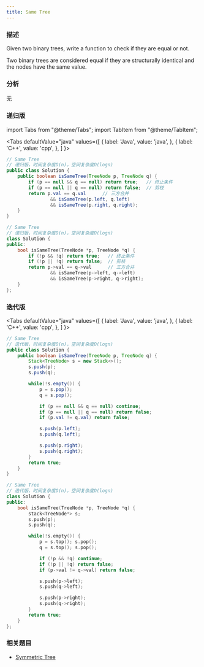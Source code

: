 ```yaml
---
title: Same Tree
---
```


### 描述

Given two binary trees, write a function to check if they are equal or not.

Two binary trees are considered equal if they are structurally identical and the nodes have the same value.

### 分析

无

### 递归版

import Tabs from "@theme/Tabs";
import TabItem from "@theme/TabItem";

<Tabs
defaultValue="java"
values={[
{ label: 'Java', value: 'java', },
{ label: 'C++', value: 'cpp', },
]
}>
<TabItem value="java">

```java
// Same Tree
// 递归版，时间复杂度O(n)，空间复杂度O(logn)
public class Solution {
    public boolean isSameTree(TreeNode p, TreeNode q) {
        if (p == null && q == null) return true;   // 终止条件
        if (p == null || q == null) return false;  // 剪枝
        return p.val == q.val      // 三方合并
                && isSameTree(p.left, q.left)
                && isSameTree(p.right, q.right);
    }
}
```

</TabItem>
<TabItem value="cpp">

```cpp
// Same Tree
// 递归版，时间复杂度O(n)，空间复杂度O(logn)
class Solution {
public:
    bool isSameTree(TreeNode *p, TreeNode *q) {
        if (!p && !q) return true;   // 终止条件
        if (!p || !q) return false;  // 剪枝
        return p->val == q->val      // 三方合并
                && isSameTree(p->left, q->left)
                && isSameTree(p->right, q->right);
    }
};
```

</TabItem>
</Tabs>

### 迭代版

<Tabs
defaultValue="java"
values={[
{ label: 'Java', value: 'java', },
{ label: 'C++', value: 'cpp', },
]
}>
<TabItem value="java">

```java
// Same Tree
// 迭代版，时间复杂度O(n)，空间复杂度O(logn)
public class Solution {
    public boolean isSameTree(TreeNode p, TreeNode q) {
        Stack<TreeNode> s = new Stack<>();
        s.push(p);
        s.push(q);

        while(!s.empty()) {
            p = s.pop();
            q = s.pop();

            if (p == null && q == null) continue;
            if (p == null || q == null) return false;
            if (p.val != q.val) return false;

            s.push(p.left);
            s.push(q.left);

            s.push(p.right);
            s.push(q.right);
        }
        return true;
    }
}
```

</TabItem>
<TabItem value="cpp">

```cpp
// Same Tree
// 迭代版，时间复杂度O(n)，空间复杂度O(logn)
class Solution {
public:
    bool isSameTree(TreeNode *p, TreeNode *q) {
        stack<TreeNode*> s;
        s.push(p);
        s.push(q);

        while(!s.empty()) {
            p = s.top(); s.pop();
            q = s.top(); s.pop();

            if (!p && !q) continue;
            if (!p || !q) return false;
            if (p->val != q->val) return false;

            s.push(p->left);
            s.push(q->left);

            s.push(p->right);
            s.push(q->right);
        }
        return true;
    }
};
```

</TabItem>
</Tabs>

### 相关题目

- [Symmetric Tree](symmetric-tree.md)
